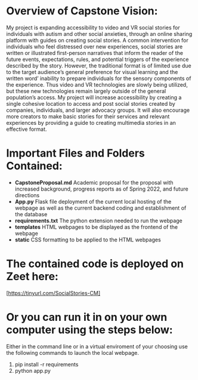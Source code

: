 # Overview of Capstone Vision:
My project is expanding accessibility to video and VR social stories for individuals with autism and other social anxieties, through an online sharing platform with guides on creating social stories. A common intervention for individuals who feel distressed over new experiences, social stories are written or illustrated first-person narratives that inform the reader of the future events, expectations, rules, and potential triggers of the experience described by the story. However, the traditional format is of limited use due to the target audience’s general preference for visual learning and the written word’ inability to prepare individuals for the sensory components of the experience. Thus video and VR technologies are slowly being utilized, but these new technologies remain largely outside of the general population’s access. My project will increase accessibility by creating a single cohesive location to access and post social stories created by companies, individuals, and larger advocacy groups. It will also encourage more creators to make basic stories for their services and relevant experiences by providing a guide to creating multimedia stories in an effective format. 


# Important Files and Folders Contained:
- __CapstoneProposal.md__ Academic proposal for the proposal with increased background, progress reports as of Spring 2022, and future directions 
- __App.py__ Flask file deployment of the current local hosting of the webpage as well as the current backend coding and establishment of the database
- __requirements.txt__ The python extension needed to run the webpage
- __templates__ HTML webpages to be displayed as the frontend of the webpage
- __static__ CSS formatting to be applied to the HTML webpages


# The contained code is deployed on Zeet here: 
[https://tinyurl.com/SocialStories-CM] 

# Or you can run it in on your own computer using the steps below:
Either in the command line or in a virtual enviroment of your choosing use the following commands to launch the local webpage. 
1. pip install -r requirements
2. python app.py

